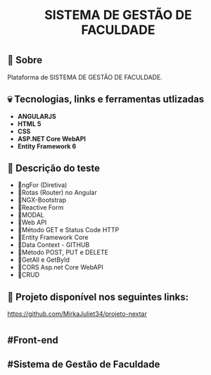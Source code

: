 <h1 align="center">
SISTEMA DE GESTÃO DE FACULDADE
</h1>

<h1 align="center">
</h1>

## 🚀 Sobre


Plataforma de SISTEMA DE GESTÃO DE FACULDADE.

## 💀 Tecnologias, links e ferramentas utlizadas

- **ANGULARJS** 
- **HTML 5** 
- **CSS** 
- **ASP.NET Core WebAPI** 
- **Entity Framework 6** 

## 🧟 Descrição do teste

- 📌ngFor (Diretiva)
- 📌Rotas (Router) no Angular
- 📌NGX-Bootstrap
- 📌Reactive Form 
- 📌MODAL
- 📌Web API 
- 📌Método GET e Status Code HTTP
- 📌Entity Framework Core
- 📌Data Context - GITHUB
- 📌Método POST, PUT e DELETE
- 📌GetAll e GetById
- 📌CORS Asp.net Core WebAPI
- 📌CRUD



## 🧙 Projeto disponível nos seguintes links:

https://github.com/MirkaJuliet34/projeto-nextar






<h1></h1>




<h2>#Front-end</h2>
<h2>#Sistema de Gestão de Faculdade</h2>



